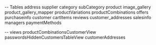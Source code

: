 -- Tables
address
supplier
category
subCategory
product
image_gallery
product_gallery_mapper
productVariations
productCombinations
offers
purchaseinfo
customer
cartItems
reviews
customer_addresses
salesinfo
managers
paymentMethods

-- views
productCombinationsCustomerView
passwordsHiddenCustomersTableView
customerAddresses

